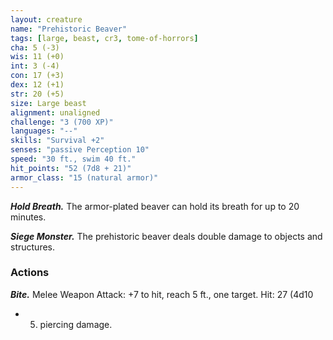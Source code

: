 ```yaml
---
layout: creature
name: "Prehistoric Beaver"
tags: [large, beast, cr3, tome-of-horrors]
cha: 5 (-3)
wis: 11 (+0)
int: 3 (-4)
con: 17 (+3)
dex: 12 (+1)
str: 20 (+5)
size: Large beast
alignment: unaligned
challenge: "3 (700 XP)"
languages: "--"
skills: "Survival +2"
senses: "passive Perception 10"
speed: "30 ft., swim 40 ft."
hit_points: "52 (7d8 + 21)"
armor_class: "15 (natural armor)"
---
```


***Hold Breath.*** The armor-plated beaver can hold its breath for up to 20
minutes.

***Siege Monster.*** The prehistoric beaver deals double damage to objects
and structures.

### Actions

***Bite.*** Melee Weapon Attack: +7 to hit, reach 5 ft., one target. Hit: 27 (4d10
+ 5) piercing damage.
